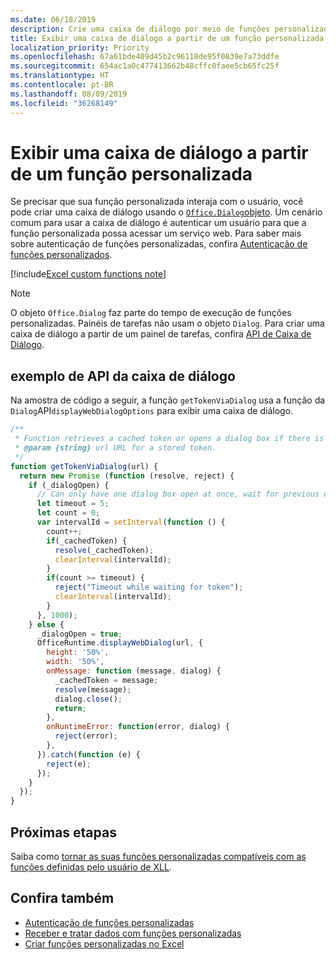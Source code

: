 ```yaml
---
ms.date: 06/18/2019
description: Crie uma caixa de diálogo por meio de funções personalizadas no Excel usando JavaScript.
title: Exibir uma caixa de diálogo a partir de um função personalizada
localization_priority: Priority
ms.openlocfilehash: 67a61bde409d45b2c96118de95f0839e7a73ddfe
ms.sourcegitcommit: 654ac1a0c477413662b48cffc0faee5cb65fc25f
ms.translationtype: HT
ms.contentlocale: pt-BR
ms.lasthandoff: 08/09/2019
ms.locfileid: "36268149"
---
```

# <a name="display-a-dialog-box-from-a-custom-function"></a>Exibir uma caixa de diálogo a partir de um função personalizada

Se precisar que sua função personalizada interaja com o usuário, você pode criar uma caixa de diálogo usando o [`Office.Dialog`objeto](/javascript/api/office-runtime/officeruntime.dialog). Um cenário comum para usar a caixa de diálogo é autenticar um usuário para que a função personalizada possa acessar um serviço web. Para saber mais sobre autenticação de funções personalizadas, confira [Autenticação de funções personalizados](./custom-functions-authentication.md).

[!include[Excel custom functions note](../includes/excel-custom-functions-note.md)]

>[!NOTE]
> O objeto `Office.Dialog` faz parte do tempo de execução de funções personalizadas. Painéis de tarefas não usam o objeto `Dialog`. Para criar uma caixa de diálogo a partir de um painel de tarefas, confira [API de Caixa de Diálogo](/office/dev/add-ins/develop/dialog-api-in-office-add-ins).

## <a name="dialog-box-api-example"></a>exemplo de API da caixa de diálogo

Na amostra de código a seguir, a função `getTokenViaDialog` usa a função da `Dialog`API`displayWebDialogOptions` para exibir uma caixa de diálogo.

```js
/**
 * Function retrieves a cached token or opens a dialog box if there is no saved token. Note that this is not a sufficient example of authentication but is intended to show the capabilities of the Dialog object.
 * @param {string} url URL for a stored token.
 */
function getTokenViaDialog(url) {
  return new Promise (function (resolve, reject) {
    if (_dialogOpen) {
      // Can only have one dialog box open at once, wait for previous dialog box's token
      let timeout = 5;
      let count = 0;
      var intervalId = setInterval(function () {
        count++;
        if(_cachedToken) {
          resolve(_cachedToken);
          clearInterval(intervalId);
        }
        if(count >= timeout) {
          reject("Timeout while waiting for token");
          clearInterval(intervalId);
        }
      }, 1000);
    } else {
      _dialogOpen = true;
      OfficeRuntime.displayWebDialog(url, {
        height: '50%',
        width: '50%',
        onMessage: function (message, dialog) {
          _cachedToken = message;
          resolve(message);
          dialog.close();
          return;
        },
        onRuntimeError: function(error, dialog) {
          reject(error);
        },
      }).catch(function (e) {
        reject(e);
      });
    }
  });
}
```

## <a name="next-steps"></a>Próximas etapas
Saiba como [tornar as suas funções personalizadas compatíveis com as funções definidas pelo usuário de XLL](make-custom-functions-compatible-with-xll-udf.md).

## <a name="see-also"></a>Confira também

* [Autenticação de funções personalizadas](custom-functions-authentication.md)
* [Receber e tratar dados com funções personalizadas](custom-functions-web-reqs.md)
* [Criar funções personalizadas no Excel](custom-functions-overview.md)
